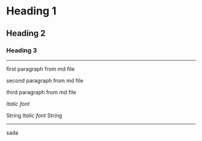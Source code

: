 # Heading 1

## Heading 2

### Heading 3

---

first paragraph from md file

second paragraph from md file

third paragraph from md file

_Italic font_

String _Italic font_ String

---

sada
